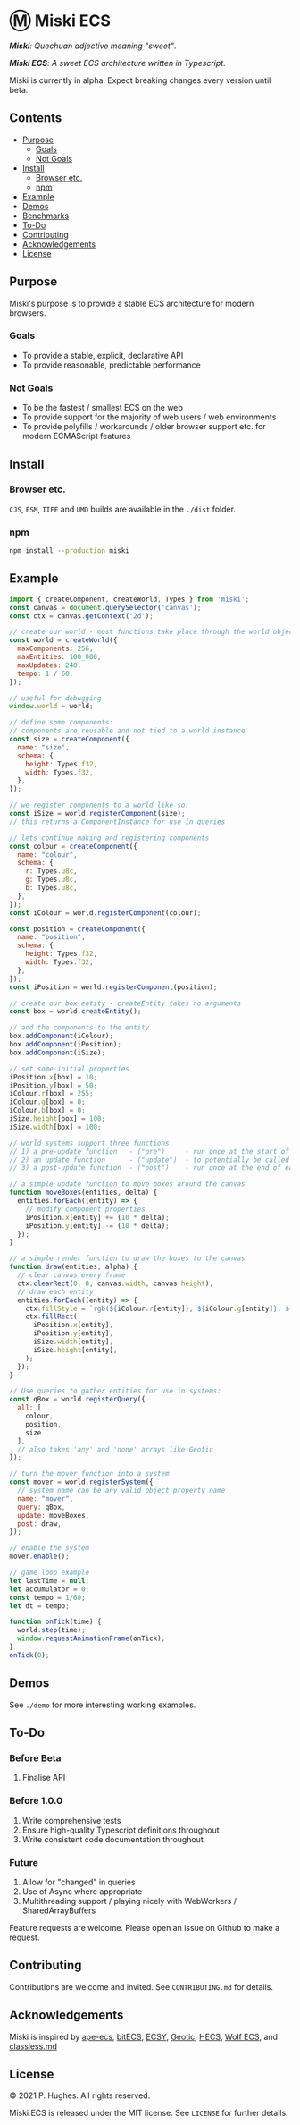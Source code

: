 # Ⓜ Miski ECS

*__Miski__: Quechuan adjective meaning "sweet"*.

*__Miski ECS__: A sweet ECS architecture written in Typescript.*

Miski is currently in alpha. Expect breaking changes every version until beta.

## Contents
  * [Purpose](#purpose)
    + [Goals](#goals)
    + [Not Goals](#not-goals)
  * [Install](#install)
    + [Browser etc.](#browser-etc)
    + [npm](#npm)
  * [Example](#example)
  * [Demos](#demos)
  * [Benchmarks](#benchmarks)
  * [To-Do](#to-do)
  * [Contributing](#contributing)
  * [Acknowledgements](#acknowledgements)
  * [License](#license)

## Purpose
Miski's purpose is to provide a stable ECS architecture for modern browsers.

### Goals
* To provide a stable, explicit, declarative API
* To provide reasonable, predictable performance

### Not Goals
* To be the fastest / smallest ECS on the web
* To provide support for the majority of web users / web environments
* To provide polyfills / workarounds / older browser support etc. for modern ECMAScript features

## Install

### Browser etc.
`CJS`, `ESM`, `IIFE` and `UMD` builds are available in the `./dist` folder.

### npm
```bash
npm install --production miski
```

## Example

```javascript
import { createComponent, createWorld, Types } from 'miski';
const canvas = document.querySelector('canvas');
const ctx = canvas.getContext('2d');

// create our world - most functions take place through the world object
const world = createWorld({
  maxComponents: 256,
  maxEntities: 100_000,
  maxUpdates: 240,
  tempo: 1 / 60,
});

// useful for debugging
window.world = world;

// define some components:
// components are reusable and not tied to a world instance
const size = createComponent({
  name: "size",
  schema: {
    height: Types.f32,
    width: Types.f32,
  },
});

// we register components to a world like so:
const iSize = world.registerComponent(size);
// this returns a ComponentInstance for use in queries

// lets continue making and registering components
const colour = createComponent({
  name: "colour",
  schema: {
    r: Types.u8c,
    g: Types.u8c,
    b: Types.u8c,
  },
});
const iColour = world.registerComponent(colour);

const position = createComponent({
  name: "position",
  schema: {
    height: Types.f32,
    width: Types.f32,
  },
});
const iPosition = world.registerComponent(position);

// create our box entity - createEntity takes no arguments
const box = world.createEntity();

// add the components to the entity
box.addComponent(iColour);
box.addComponent(iPosition);
box.addComponent(iSize);

// set some initial properties
iPosition.x[box] = 10;
iPosition.y[box] = 50;
iColour.r[box] = 255;
iColour.g[box] = 0;
iColour.b[box] = 0;
iSize.height[box] = 100;
iSize.width[box] = 100;

// world systems support three functions
// 1) a pre-update function   - ("pre")     - run once at the start of each frame
// 2) an update function      - ("update")  - to potentially be called multiple times per frame
// 3) a post-update function  - ("post")    - run once at the end of each frame

// a simple update function to move boxes around the canvas
function moveBoxes(entities, delta) {
  entities.forEach((entity) => {
    // modify component properties
    iPosition.x[entity] += (10 * delta);
    iPosition.y[entity] -= (10 * delta);
  });
}

// a simple render function to draw the boxes to the canvas
function draw(entities, alpha) {
  // clear canvas every frame
  ctx.clearRect(0, 0, canvas.width, canvas.height);
  // draw each entity
  entities.forEach((entity) => {
    ctx.fillStyle = `rgb(${iColour.r[entity]}, ${iColour.g[entity]}, ${iColour.b[entity]})`;
    ctx.fillRect(
      iPosition.x[entity],
      iPosition.y[entity],
      iSize.width[entity],
      iSize.height[entity],
    );
  });
}

// Use queries to gather entities for use in systems:
const qBox = world.registerQuery({
  all: [
    colour,
    position,
    size
  ],
  // also takes 'any' and 'none' arrays like Geotic
});

// turn the mover function into a system
const mover = world.registerSystem({
  // system name can be any valid object property name
  name: "mover",
  query: qBox,
  update: moveBoxes,
  post: draw,
});

// enable the system
mover.enable();

// game loop example
let lastTime = null;
let accumulator = 0;
const tempo = 1/60;
let dt = tempo;

function onTick(time) {
  world.step(time);
  window.requestAnimationFrame(onTick);
}
onTick(0);
```

## Demos
See `./demo` for more interesting working examples.

## To-Do
### Before Beta
1. Finalise API
### Before 1.0.0
1. Write comprehensive tests
2. Ensure high-quality Typescript definitions throughout
3. Write consistent code documentation throughout
### Future
1. Allow for "changed" in queries
2. Use of Async where appropriate
3. Multithreading support / playing nicely with WebWorkers / SharedArrayBuffers

Feature requests are welcome. Please open an issue on Github to make a request.

## Contributing
Contributions are welcome and invited. See `CONTRIBUTING.md` for details.

## Acknowledgements
Miski is inspired by [ape-ecs](https://github.com/fritzy/ape-ecs), [bitECS](https://github.com/NateTheGreatt/bitECS), [ECSY](https://github.com/ecsyjs/ecsy), [Geotic](https://github.com/ddmills/geotic), [HECS](https://github.com/gohyperr/hecs), [Wolf ECS](https://github.com/EnderShadow8/wolf-ecs), and [classless.md](https://gist.github.com/mpj/17d8d73275bca303e8d2)

## License
&copy; 2021 P. Hughes. All rights reserved.

Miski ECS is released under the MIT license. See `LICENSE` for further details.
